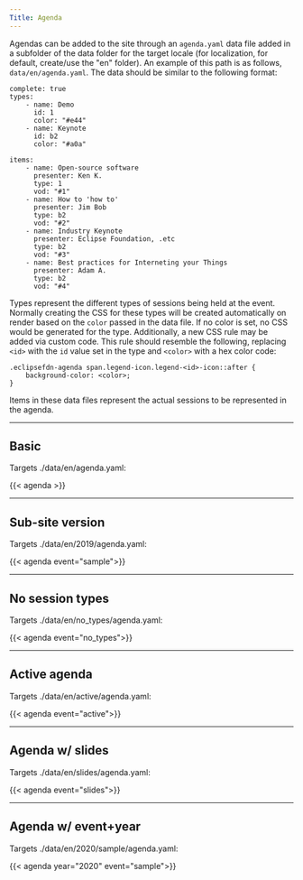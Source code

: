 ```yaml
---
Title: Agenda
---
```


Agendas can be added to the site through an `agenda.yaml` data file added in a subfolder of the data folder for the target locale (for localization, for default, create/use the "en" folder). An example of this path is as follows, `data/en/agenda.yaml`. The data should be similar to the following format: 


```
complete: true
types:
    - name: Demo
      id: 1
      color: "#e44"
    - name: Keynote
      id: b2 
      color: "#a0a"

items:
    - name: Open-source software
      presenter: Ken K.
      type: 1
      vod: "#1"
    - name: How to 'how to'
      presenter: Jim Bob
      type: b2
      vod: "#2"
    - name: Industry Keynote
      presenter: Eclipse Foundation, .etc
      type: b2
      vod: "#3"
    - name: Best practices for Interneting your Things
      presenter: Adam A.
      type: b2
      vod: "#4"
```

Types represent the different types of sessions being held at the event. Normally creating the CSS for these types will be created automatically on render based on the `color` passed in the data file. If no color is set, no CSS would be generated for the type. Additionally, a new CSS rule may be added via custom code. This rule should resemble the following, replacing `<id>` with the `id` value set in the type and `<color>` with a hex color code:  

```
.eclipsefdn-agenda span.legend-icon.legend-<id>-icon::after {
    background-color: <color>;
}
```

Items in these data files represent the actual sessions to be represented in the agenda.  

---

## Basic  

Targets ./data/en/agenda.yaml:  


{{< agenda >}}

---

## Sub-site version  

Targets ./data/en/2019/agenda.yaml:


{{< agenda event="sample">}}

---

## No session types  

Targets ./data/en/no_types/agenda.yaml:


{{< agenda event="no_types">}}

---

## Active agenda

Targets ./data/en/active/agenda.yaml:


{{< agenda event="active">}}

---

## Agenda w/ slides

Targets ./data/en/slides/agenda.yaml:


{{< agenda event="slides">}}

---

## Agenda w/ event+year

Targets ./data/en/2020/sample/agenda.yaml:


{{< agenda year="2020" event="sample">}}